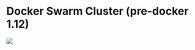 # Docker Swarm Cluster (pre-docker 1.12)

<a href="https://portal.azure.com/#create/Microsoft.Template/uri/https%3A//raw.githubusercontent.com/josibb/swarmsetup/master/azuredeploy.json" target="_blank">
    <img src="http://azuredeploy.net/deploybutton.png"/>
</a>
